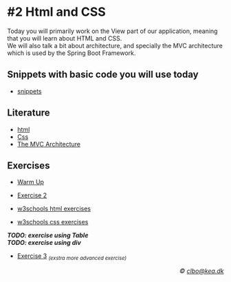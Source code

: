 # #2 Html and CSS
Today you will primarily work on the View part of our application, meaning that you will learn about HTML and CSS.    
We will also talk a bit about architecture, and specially the MVC architecture which is used by the Spring Boot Framework.

## Snippets with basic code you will use today
* [snippets](https://github.com/Dat17B/spring_agenda_02/tree/master/snippets)

## Literature
* [html](https://www.w3schools.com/html/)
* [Css](https://www.w3schools.com/css/default.asp)
* [The MVC Architecture](https://github.com/Dat17B/spring_agenda_02/blob/master/MVC.pdf)

## Exercises
* [Warm Up](https://github.com/Dat17B/spring_agenda_02_exercise_warmup/blob/master/readme.md)
* [Exercise 2](https://github.com/Dat17B/spring_agenda_02_exercise_2)    

* [w3schools html exercises](https://www.w3schools.com/html/exercise.asp)   
* [w3schools css exercises](https://www.w3schools.com/css/exercise.asp)

_**TODO: exercise using Table**_     
_**TODO: exercise using div**_    

* [Exercise 3](https://github.com/Dat17B/spring_agenda_02_exercise_3/blob/master/readme.md) <sub>_(exstra more advanced exercise)_</sub>


_<div align="right">&copy; clbo@kea.dk</div>_
